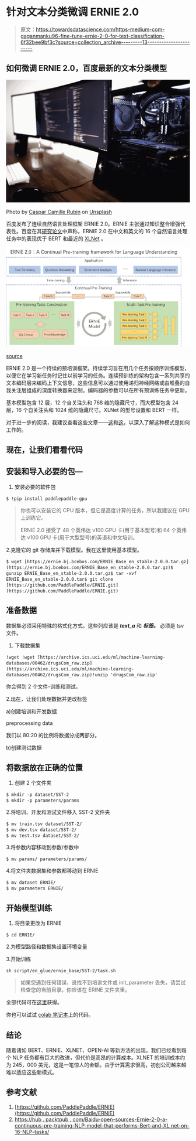 # 针对文本分类微调 ERNIE 2.0

> 原文：<https://towardsdatascience.com/https-medium-com-gaganmanku96-fine-tune-ernie-2-0-for-text-classification-6f32bee9bf3c?source=collection_archive---------13----------------------->

## 如何微调 ERNIE 2.0，百度最新的文本分类模型

![](img/3f2ccbb474b23640e51e249e3723e380.png)

Photo by [Caspar Camille Rubin](https://unsplash.com/@casparrubin?utm_source=unsplash&utm_medium=referral&utm_content=creditCopyText) on [Unsplash](https://unsplash.com/search/photos/setup?utm_source=unsplash&utm_medium=referral&utm_content=creditCopyText)

百度发布了连续自然语言处理框架 ERNIE 2.0。ERNIE 主张通过知识整合增强代表性。百度在其[研究论文](https://arxiv.org/abs/1907.12412)中声称，ERNIE 2.0 在中文和英文的 16 个自然语言处理任务中的表现优于 BERT 和最近的 [XLNet](https://hub.packtpub.com/google-researchers-present-xlnet-a-new-pre-training-method-that-outperforms-bert-on-20-tasks/) 。

![](img/2b614e359eed6720fa34177520fe3616.png)

[source](https://hub.packtpub.com/baidu-open-sources-ernie-2-0-a-continual-pre-training-nlp-model-that-outperforms-bert-and-xlnet-on-16-nlp-tasks/)

ERNIE 2.0 是一个持续的预培训框架。持续学习旨在用几个任务按顺序训练模型，以便它在学习新任务时记住以前学习的任务。连续预训练的架构包含一系列共享的文本编码层来编码上下文信息，这些信息可以通过使用递归神经网络或由堆叠的自我关注层组成的深度转换器来定制。编码器的参数可以在所有预训练任务中更新。

基本模型包含 12 层，12 个自关注头和 768 维的隐藏尺寸，而大模型包含 24 层，16 个自关注头和 1024 维的隐藏尺寸。XLNet 的型号设置和 BERT 一样。

对于进一步的阅读，我建议查看这些文章——[这](https://www.analyticsindiamag.com/baidus-ernie-2-0-gets-nlp-top-honours-eclipses-bert-xlnet/)和[这](https://hub.packtpub.com/baidu-open-sources-ernie-2-0-a-continual-pre-training-nlp-model-that-outperforms-bert-and-xlnet-on-16-nlp-tasks/)，以深入了解这种模式是如何工作的。

## 现在，让我们看看代码

## 安装和导入必要的包—

1.  安装必要的软件包

```
$ !pip install paddlepaddle-gpu
```

> 你也可以安装它的 CPU 版本，但它是高度计算的任务，所以我建议在 GPU 上训练它。
> 
> ERNIE 2.0 接受了 48 个英伟达 v100 GPU 卡(用于基本型号)和 64 个英伟达 v100 GPU 卡(用于大型型号)的英语和中文培训。

2.克隆它的 git 存储库并下载模型。我在这里使用基本模型。

```
$ wget [https://ernie.bj.bcebos.com/ERNIE_Base_en_stable-2.0.0.tar.gz](https://ernie.bj.bcebos.com/ERNIE_Base_en_stable-2.0.0.tar.gz)$ gunzip ERNIE_Base_en_stable-2.0.0.tar.gz$ tar -xvf ERNIE_Base_en_stable-2.0.0.tar$ git clone [https://github.com/PaddlePaddle/ERNIE.git](https://github.com/PaddlePaddle/ERNIE.git)
```

## 准备数据

数据集必须采用特殊的格式化方式。这些列应该是 ***text_a*** 和 ***标签。*** 必须是 tsv 文件。

1.  下载数据集

```
!wget !wget [https://archive.ics.uci.edu/ml/machine-learning-databases/00462/drugsCom_raw.zip](https://archive.ics.uci.edu/ml/machine-learning-databases/00462/drugsCom_raw.zip)!unzip 'drugsCom_raw.zip'
```

你会得到 2 个文件-训练和测试。

2.现在，让我们处理数据并更改标签

a)创建培训和开发数据

preprocessing data

我们以 80:20 的比例将数据分成两部分。

b)创建测试数据

## 将数据放在正确的位置

1.  创建 2 个文件夹

```
$ mkdir -p dataset/SST-2
$ mkdir -p parameters/params
```

2.将培训、开发和测试文件移入 SST-2 文件夹

```
$ mv train.tsv dataset/SST-2/
$ mv dev.tsv dataset/SST-2/
$ mv test.tsv dataset/SST-2/
```

3.将参数内容移动到参数/参数中

```
$ mv params/ parameters/params/
```

4.将文件夹数据集和参数都移动到 ERNIE

```
$ mv dataset ERNIE/
$ mv parameters ERNIE/
```

## 开始模型训练

1.  将目录更改为 ERNIE

```
$ cd ERNIE/
```

2.为模型路径和数据集设置环境变量

3.开始训练

```
sh script/en_glue/ernie_base/SST-2/task.sh
```

> 如果您遇到任何错误，说找不到培训文件或 init_parameter 丢失，请尝试检查您的当前目录。你应该在 ERINE 文件夹里。

全部代码可在[这里](https://github.com/gaganmanku96/NLP/tree/master/ERNIE%202.0%20Fine%20-Tuning)获得。

你也可以试试 [colab 笔记本](https://colab.research.google.com/drive/1GVXVb8M8kclroIpb3KMmfqQqe_ujWfUd)上的代码。

## 结论

随着诸如 BERT、ERNIE、XLNET、OPEN-AI 等新方法的出现。我们已经看到每个 NLP 任务都有巨大的改进，但代价是高昂的计算成本。XLNET 的培训成本约为 245，000 美元，这是一笔惊人的金额。由于计算需求很高，初创公司越来越难以适应这些新模式。

## **参考文献**

1.  [https://github.com/PaddlePaddle/ERNIE](https://github.com/PaddlePaddle/ERNIE)
2.  [https://hub . packtpub . com/Baidu-open-sources-Ernie-2-0-a-continuous-pre-training-NLP-model-that-performs-Bert-and-XL net-on-16-NLP-tasks/](https://hub.packtpub.com/baidu-open-sources-ernie-2-0-a-continual-pre-training-nlp-model-that-outperforms-bert-and-xlnet-on-16-nlp-tasks/)